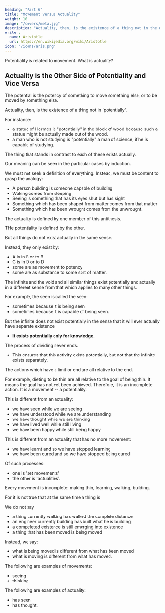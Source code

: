 ```yaml
---
heading: "Part 6"
title: "Movement versus Actuality"
weight: 10
image: "/covers/meta.jpg"
description: "Actuality, then, is the existence of a thing not in the way which we express by 'potentially'"
writer:
  name: Aristotle 
  url: https://en.wikipedia.org/wiki/Aristotle
icon: "/icons/aris.png"
---
```




Potentiality is related to movement. What is actuality?


## Actuality is the Other Side of Potentiality and Vice Versa

The potential is the potency of something <!--  to that whose nature it is --> to move something else, or to be moved by something else.<!-- , either without qualification or in some particular way, but also use the word in another sense, which is the reason of the inquiry in the course of which we have discussed these previous senses also.  -->

Actuality, then, is the existence of a thing not in 'potentially'. 

For instance:
- a statue of Hermes is "potentially" in the block of wood because such a statue might be actually made out of the wood. 
- a man who is not studying is "potentially" a man of science, if he is capable of studying. 

The thing that stands in contrast to each of these exists actually. 

Our meaning can be seen in the particular cases by induction.

We must not seek a definition of everything. Instead, we must be content to grasp the analogy:

- A person building is someone capable of building
- Waking comes from sleeping
- Seeing is something that has its eyes shut but has sight 
- Something which has been shaped from matter comes from that matter
- Something which has been wrought comes from the unwrought.

The actuality is defined by one member of this antithesis.

THe potentiality is defined by the other.

But all things do not exist actually in the same sense.

Instead, they only exist by:

- A is in B or to B
- C is in D or to D
- some are as movement to potency
- some are as substance to some sort of matter.


The infinite and the void and all similar things exist potentially and actually in a different sense from that which applies to many other things.

<!--  to that which sees or walks or is seen. 

For of the latter class these predicates can at some time be also truly asserted without qualification. -->

For example, the seen is called the seen:
- sometimes because it is being seen
- sometimes because it is capable of being seen. 

But the infinite does not exist potentially in the sense that it will ever actually have separate existence.
- **It exists potentially only for knowledge**. 

The process of dividing never ends.
- This ensures that this activity exists potentially, but not that the infinite exists separately.

The actions which have a limit or end are all relative to the end.

For example, dieting to be thin are all relative to the goal of being thin. It means the goal has not yet been achieved. Therefore, it is an incomplete action. It is a movement -- a potentiality.

<!-- the removing of fat, or fat-removal, and the bodily parts themselves when one is making them thin are in movement in this way (i.e. without being already that at which the movement aims). -->

<!-- this is not an action or at least not a complete one (for it is not an end); but that movement in which the end is present is an action.  -->

This is different from an actuality:
- we have seen while we are seeing
- we have understood while we are understanding
- we have thought while we are thinking 
- we have lived well while still living 
- we have been happy while still being happy

This is different from an actuality that has no more movement:
- we have learnt and so we have stopped learning
- we have been cured and so we have stopped being cured

 <!-- (while it is not true that at the same time we are learning and have learnt, or are being cured and have been cured).  -->

<!-- nd . If not, the process would have had sometime to cease, as the process of making thin ceases= but, as things are, it does not cease; we are living and have lived.  -->

Of such processes:
- one is 'set movements'
- the other is 'actualities'. 

Every movement is incomplete: making thin, learning, walking, building.

<!-- ; these are movements, and incomplete at that.  -->

For it is not true that at the same time a thing is

We do not say
- a thing currently walking has walked the complete distance
- an engineer currently building has built what he is building
- a compeleted existence is still emerging into existence
- a thing that has been moved is being moved

Instead, we say:
- what is being moved is different from what has been moved
- what is moving is different  from what has moved. 

The following are examples of movements:
- seeing
- thinking

The following are examples of actuality:
- has seen
- has thought. 

